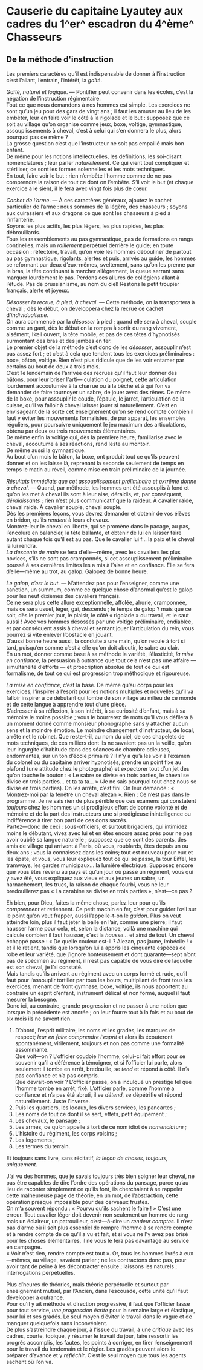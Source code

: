 # Causerie du capitaine Lyautey aux cadres du 1^er^ escadron du 4^ème^ Chasseurs

## De la méthode d'instruction

Les premiers caractères qu’il est indispensable de donner à l’instruction c’est l’allant, l’entrain, l’intérêt, la _gaîté_.

_Gaïté, naturel et logique_. — Pontifier peut convenir dans les écoles, c’est la négation de l’instruction régimentaire.  
Tout ce que nous demandons à nos hommes est simple. Les exercices ne sont qu’un jeu pour des gars de vingt ans ; il faut les amuser au lieu de les embêter, leur en faire voir le côté à la rigolade et le but : supposez que ce soit au village qu’on organise comme jeux, boxe, voltige, gymnastique, assouplissements à cheval, c’est à celui qui s’en donnera le plus, alors pourquoi pas de même ?  
La grosse question c’est que l’instructeur ne soit pas empaillé mais bon enfant.  
De même pour les notions intellectuelles, les définitions, les soi-disant nomenclatures ; leur parler _naturellement_. Ce qui vient tout compliquer et stériliser, ce sont les formes solennelles et les mots techniques.  
En tout, faire voir le but : rien n’embête l’homme comme de ne pas comprendre la raison de tout ce dont on l’embête. S’il voit le but (et chaque exercice a le sien), il le fera avec vingt fois plus de cœur.

_Cachet de l’arme_. — À ces caractères généraux, ajoutez le cachet particulier de l’arme : nous sommes de la légère, des chasseurs ; soyons aux cuirassiers et aux dragons ce que sont les chasseurs à pied à l’infanterie.  
Soyons les plus actifs, les plus légers, les plus rapides, les plus débrouillards.  
Tous les rassemblements au pas gymnastique, pas de formations en rangs continelles, mais un _ralliement_ perpétuel derrière le guide; en toute occasion : réfectoire, travail, qu’on voie les hommes débouliner de partout au pas gymnastique, rigolants, alertes et puis, arrivés au guide, les hommes se reformant par deux d’eux-mêmes, sveltement, sans qu’on les prenne par le bras, la tête continuant à marcher allègrement, la queue serrant sans marquer lourdement le pas. Perdons ces allures de collégiens allant à l’étude. Pas de prussianisme, au nom du ciel! Restons le petit troupier français, alerte et joyeux.

_Désosser la recrue, à pied, à cheval_. — Cette méthode, on la transportera à cheval ; dès le début, on développera chez la recrue ce cachet d’_individualisme_.  
On aura commencé par la _désosser_ à pied ; quand elle sera à cheval, souple comme un gant, dès le début on la rompra à sortir du rang vivement, aisément, l’œil ouvert, la tête mobile, et pas de ces têtes d’hypnotisés surmontant des bras et des jambes en fer.  
Le premier objet de la méthode c’est donc de les _désosser_, assouplir n’est pas assez fort ; et c’est à cela que tendent tous les exercices préliminaires : boxe, bâton, voltige. Rien n’est plus ridicule que de
les voir entamer par certains au bout de deux à trois mois.  
C’est 1e lendemain de l’arrivée des recrues qu'il faut leur donner des bâtons, pour leur briser l'arti— culation du poignet, cette articulation lourdement accoutumée à la charrue ou à la bêche et à qui l’on va demander de faire tournoyer un sabre, de jouer avec des rênes.
De même de la boxe, pour assouplir le coude, l’épaule, le jarret, l’articulation de la cuisse, qu’il va falloir à cheval laisser jouer si naturellement. C’est en envisageant de la sorte cet enseignement qu’on se rend compte combien il faut y éviter les mouvements formalistes, de pur apparat, les ensembles réguliers, pour poursuivre uniquement le jeu maximum des articulations, obtenu par deux ou trois mouvements élémentaires.  
De même enfin la voltige qui, dès la première heure, familiarise avec le cheval, accoutume à ses réactions, rend leste au montoir.  
De même aussi la gymnastique.  
Au bout d’un mois le bâton, la boxe, ont produit tout ce qu’ils peuvent donner et on les laisse là, reprenant la seconde seulement de temps en temps le matin au réveil, comme mise en train préliminaire de la journée.

_Résultats immédiats que cet assouplissement préliminaire et extrême donne à cheval_. — Quand, par méthode, les hommes ont été assouplis à fond et qu’on les met à cheval ils sont à leur aise, déraidis, et, par conséquent, _déraidissants_ ; rien n’est plus communicatif que la raideur. À cavalier raide, cheval raide. À cavalier souple, cheval souple.  
Dès les premières leçons, vous devrez demander et obtenir de vos élèves en bridon, qu’ils _rendent_ à leurs chevaux.  
Montrez-leur le cheval en liberté, qui se promène dans le pacage, au pas, l’encolure en balancier, la tête ballante, et obtenir de lui en laisser faire autant chaque fois qu’il est au pas. Que le cavalier lui f... la paix et le cheval la lui rendra.  
_La descente de main_ se fera d’elle—même, avec les cavaliers les plus novices, s’ils ne sont pas cramponnés, si cet assouplissement préliminaire poussé à ses dernières limites les a mis à l’aise et en confiance. Elle se fera d’elle—même au trot, au galop. Galopez de bonne heure.

_Le galop, c’est le but_. — N’attendez pas pour l’enseigner, comme une sanction, un summum, comme ce quelque chose d’anormal qu’est le galop pour les neuf dixièmes des cavaliers français.  
Ce ne sera plus cette allure exceptionnelle, affolée, ahurie, cramponnée, mais ce sera usuel, léger, gai, descendu ; le temps de galop ? mais que ce soit, dès le premier jour, le plaisir, le côté « rigolade » du travail, et le saut aussi ! Avec vos hommes désossés par une voltige préliminaire, endiablée, et par conséquent assis à cheval et sentant jouer l’articulation du rein, vous pourrez si vite enlever l’obstacle en jouant.  
D’aussi bonne heure aussi, la conduite à une main, qu’on recule à tort si tard, puisqu’en somme c’est à elle qu’on doit aboutir, le sabre au clair.  
En un mot, donner comme base à sa méthode la variété, l’élasticité, _la mise en confiance_, la persuasion à outrance que tout cela n’est pas une affaire — simultanéité d’efforts — et proscription absolue de tout ce qui est formalisme, de tout ce qui est progression trop méthodique et rigoureuse.

_La mise en confiance_, c’est la base. De même qu’au corps pour les exercices, l’inspirer à l’esprit pour les notions multiples et nouvelles qu’il va falloir inspirer à ce débutant qui tombe de son village au milieu de ce monde et de cette langue à apprendre tout d’une pièce.  
S’adresser à sa réflexion, à son intérêt, à sa curiosité d’enfant, mais à sa mémoire le moins possible ; vous le bourrerez de mots qu’il vous défilera à un moment donné comme monsieur phonographe sans y attacher aucun sens et la moindre émotion. Le moindre changement d’instructeur, de local, arrête net le robinet.
Que reste-t-il, au nom du ciel, de ces chapelets de mots techniques, de ces milliers dont ils ne savaient pas un la veille, qu’on leur ingurgite d’habitude dans des séances de chambre odieuses, endormantes, sur un ton d’école primaire ? Il n’y a qu’à les voir à l’examen du colonel ou du capitaine arriver hypnotisés, prendre un point fixe au plafond (une attitude chez le photographe) et expectorer tout d’un jet des qu’on touche le bouton : « Le sabre se divise en trois parties, le cheval se divise en trois parties... et ta ta ta... » (Je ne sais pourquoi tout chez nous se divise en trois parties). On les arrête, c’est fini. On leur demande : « Montrez-moi par la fenêtre un cheval alezan ». Rien : Ce n’est pas dans le programme. Je ne sais rien de plus pénible que ces examens qui constatent _toujours_ chez les hommes un si prodigieux effort de bonne volonté et de mémoire et de la part des instructeurs une si prodigieuse inintelligence ou indifférence à tirer bon parti de ces dons sacrés.  
Partez—donc de ceci : sous-officiers, et surtout brigadiers, qui intimidez moins le débutant, vivez avec lui et en êtes encore assez près pour ne pas avoir oublié sa langue naturelle ; supposez que ce sont des parents, des amis de village qui arrivent à Paris, où vous, roublards, êtes depuis un ou deux ans ; vous la connaissez dans les coins; tout est nouveau pour eux et les épate, et vous, vous leur expliquez tout ce qui se passe, la tour Eiffel, les tramways, les gardes municipaux... la lumière électrique. Supposez encore que vous êtes revenu au pays et qu’un jour où passe un régiment, vous qui y avez été, vous expliquez aux vieux et aux jeunes un sabre, un harnachement, les trucs, la raison de chaque fourbi, vous ne leur bredouillerez pas « La carabine se divise en trois parties », n’est—ce pas ?

Eh bien, pour Dieu, faites la même chose, parlez leur pour qu’ils _comprennent_ et retiennent. Ce petit machin en fer, c’est pour guider l’œil sur le point qu’on veut frapper, aussi l’appelle-t-on le _guidon_. Plus on veut atteindre loin, plus il faut jeter la balle en l’air, comme une pierre; il faut hausser l’arme pour cela, et, selon la distance, voilà une machine qui calcule combien il faut hausser, c’est la _hausse_... et ainsi de tout. Un cheval échappé passe : « De quelle couleur est-il ? Alezan, pas jaune, imbécile ! » et il le retient, tandis que lorsqu’on lui a appris les cinquante espèces de robe et leur variété, que j’ignore honteusement et dont quarante—sept n’ont pas de spécimen au régiment, il n’est pas capable de vous dire de laquelle est son cheval, je l’ai constaté.  
Mais tandis qu’ils arrivent au régiment avec un corps formé et rude, qu’il faut pour l’assouplir tortiller par tous les bouts, multipliant de front tous les exercices, menant de front gymnase, boxe, voltige, ils nous apportent au contraire un esprit d’enfant, instrument délicat et non formé, auquel il faut mesurer la besogne.  
Donc ici, au contraire, grande progression et ne passer à une notion que lorsque la précédente est ancrée ; on leur fourre tout à la fois et au bout de six mois ils ne savent rien.  

1. D’abord, l’esprit militaire, les noms et les grades, les marques de respect; _leur en faire comprendre l’esprit_ et alors ils écouteront spontanément, virilement, toujours et non pas comme une formalité assommante.  
Que voit—on ? L’officier coudoie l’homme, celui-ci fait effort pour se souvenir qu’il a déférence à témoigner, et si l’officier lui parle, alors seulement il tombe en arrêt, bredouille, se _tend_ et répond à côté. Il n’a pas confiance et n’a pas compris.  
Que devrait-on voir ? L’officier passe, on a inculqué un prestige tel que l’homme tombe en arrêt, fixé. L’officier parle, comme l’homme a confiance et n’a pas été abruti, il se _détend_, se dépétrifie et répond naturellement. Juste l’inverse.
2. Puis les quartiers, les locaux, les divers services, les pancartes ;
3. Les noms de tout ce dont il se sert, effets, petit équipement ;
4. Les chevaux, le pansage ;
5. Les armes, ce qu’on appelle à tort de ce nom idiot de _nomenclature_ ;
6. L’histoire du régiment, les corps voisins ;
7. Les logements ;
8. Les termes du terrain.

Et toujours sans livre, sans récitatif, _la leçon de choses, toujours, uniquement_.

J’ai vu des hommes, que je savais toujours très bien soigner leur cheval, ne pas être capables de dire l’ordre des opérations du pansage, parce qu’au lieu de raconter simplement ce qu’ils font, ils cherchaient à se rappeler cette malheureuse page de théorie, en un mot, de l’abstraction, cette opération presque impossible pour des cerveaux frustes.  
On m’a souvent répondu : « Pourvu qu’ils sachent le faire ! » C’est une erreur. Tout cavalier léger doit devenir non seulement un homme de rang mais un éclaireur, un patrouilleur, c’est—à-dire un _rendeur comptes_. Il n’est pas d’arme où il soit plus essentiel de rompre l’homme à se rendre compte et à rendre compte de ce qu’il a vu et fait, et si vous ne l'y avez pas brisé pour les choses élémentaires, il ne vous le fera pas davantage au service en campagne.  
« Voir n’est rien, rendre compte est tout ». Or, tous les hommes livrés à eux—mêmes, au village, savaient parler ; ne les contractons donc pas, pour avoir tant de peine à les décontracter ensuite ; laissons les naturels ; interrogations perpétuelles.

Plus d’heures de théories, mais théorie perpétuelle et surtout par enseignement mutuel, par l’Ancien, dans l’escouade, cette unité qu’il faut développer à outrance.  
Pour qu'il y ait méthode et direction progressive, il faut que l’officier fasse pour tout service, _une progression écrite_ pour la semaine large et élastique, pour lui et ses gradés. Le seul moyen d’éviter le travail dans le vague et de manquer quelquefois sans inconvénient.  
De plus s’astreindre chaque jour, à l'issue du travail, à une _critique_ avec les cadres, courte, topique, y résumer le travail du jour, faire ressortir les progrès accomplis, les fautes, les points à corriger, en tirer l’enseignement pour le travail du lendemain et le régler. Les gradés peuvent alors le préparer d’avance et y _réfléchir_. C’est le seul moyen que tous les agents sachent où l’on va.
